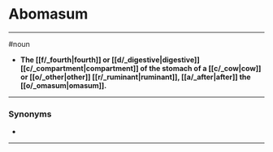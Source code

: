 # Abomasum
---
#noun
- **The [[f/_fourth|fourth]] or [[d/_digestive|digestive]] [[c/_compartment|compartment]] of the stomach of a [[c/_cow|cow]] or [[o/_other|other]] [[r/_ruminant|ruminant]], [[a/_after|after]] the [[o/_omasum|omasum]].**
---
### Synonyms
- 
---
